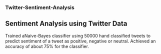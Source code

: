 ### Twitter-Sentiment-Analysis
Sentiment Analysis using Twitter Data
---------------------------------------------------------------
Trained aNaive-Bayes classifier using 50000 hand classified tweets to predict sentiment of a tweet as positive, negative or neutral.
Achieved an accuracy of about 75% for the classifier.
